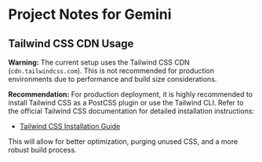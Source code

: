 # Project Notes for Gemini

## Tailwind CSS CDN Usage

**Warning:** The current setup uses the Tailwind CSS CDN (`cdn.tailwindcss.com`). This is not recommended for production environments due to performance and build size considerations.

**Recommendation:** For production deployment, it is highly recommended to install Tailwind CSS as a PostCSS plugin or use the Tailwind CLI. Refer to the official Tailwind CSS documentation for detailed installation instructions:

*   [Tailwind CSS Installation Guide](https://tailwindcss.com/docs/installation)

This will allow for better optimization, purging unused CSS, and a more robust build process.